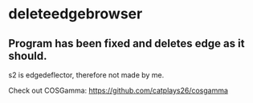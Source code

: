# deleteedgebrowser
## Program has been fixed and deletes edge as it should.
s2 is edgedeflector, therefore not made by me.

Check out COSGamma:
https://github.com/catplays26/cosgamma



